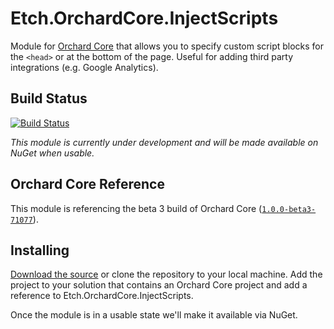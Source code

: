 # Etch.OrchardCore.InjectScripts

Module for [Orchard Core](https://github.com/OrchardCMS/OrchardCore) that allows you to specify custom script blocks for the `<head>` or at the bottom of the page. Useful for adding third party integrations (e.g. Google Analytics).

## Build Status

[![Build Status](https://secure.travis-ci.org/etchuk/Etch.OrchardCore.InjectScripts.png?branch=master)](http://travis-ci.org/etchuk/Etch.OrchardCore.InjectScripts)

_This module is currently under development and will be made available on NuGet when usable._

## Orchard Core Reference

This module is referencing the beta 3 build of Orchard Core ([`1.0.0-beta3-71077`](https://www.nuget.org/packages/OrchardCore.Module.Targets/1.0.0-beta3-71077)).

## Installing

[Download the source](https://github.com/etchuk/Etch.OrchardCore.InjectScripts/archive/master.zip) or clone the repository to your local machine. Add the project to your solution that contains an Orchard Core project and add a reference to Etch.OrchardCore.InjectScripts.

Once the module is in a usable state we'll make it available via NuGet.
